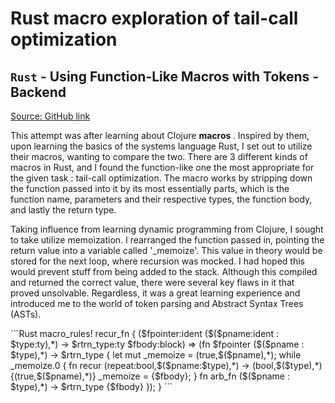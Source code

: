 # Rust macro exploration of tail-call optimization

## `Rust` - Using Function-Like Macros with Tokens  - Backend
[Source: GitHub link](https://github.com/LukeAlbarracin/recursion-rust)
<p> This attempt was after learning about Clojure <strong> macros </strong>. Inspired by them, upon learning the basics of the systems language Rust, I set out to utilize their macros, wanting to compare the two. There are 3 different kinds of macros in Rust, and I found the function-like one the most appropriate for the given task : tail-call optimization. The macro works by stripping down the function passed into it by its most essentially parts, which is the function name, parameters and their respective types, the function body, and lastly the return type. </p>

<p>
Taking influence from learning dynamic programming from Clojure, I sought to take utilize memoization. I rearranged the function passed in, pointing the return value into a variable called '_memoize'. This value in theory would be stored for the next loop, where recursion was mocked. I had hoped this would prevent stuff from being added to the stack. Although this compiled and returned the correct value, there were several key flaws in it that proved unsolvable. Regardless, it was a great learning experience and introduced me to the world of token parsing and Abstract Syntax Trees (ASTs). </p>
```Rust
macro_rules! recur_fn {
    ($fpointer:ident ($($pname:ident : $type:ty),*) -> $rtrn_type:ty $fbody:block) => 
        (fn $fpointer ($($pname : $type),*) -> $rtrn_type {
            let mut _memoize = (true,$($pname),*);
            while _memoize.0 {
                fn recur (repeat:bool,$($pname:$type),*) -> (bool,$($type),*) {(true,$($pname),*)}
                _memoize = {$fbody};
            }
            fn arb_fn ($($pname : $type),*) -> $rtrn_type {$fbody}
    });
}
```